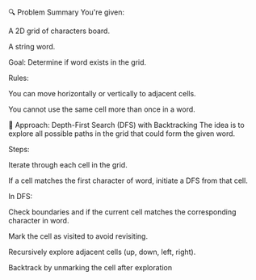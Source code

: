 🔍 Problem Summary
You're given:

A 2D grid of characters board.

A string word.


Goal: Determine if word exists in the grid.


Rules:

You can move horizontally or vertically to adjacent cells.

You cannot use the same cell more than once in a word.


🧠 Approach: Depth-First Search (DFS) with Backtracking
The idea is to explore all possible paths in the grid that could form the given word.

Steps:

Iterate through each cell in the grid.

If a cell matches the first character of word, initiate a DFS from that cell.

In DFS:

Check boundaries and if the current cell matches the corresponding character in word.

Mark the cell as visited to avoid revisiting.

Recursively explore adjacent cells (up, down, left, right).

Backtrack by unmarking the cell after exploration